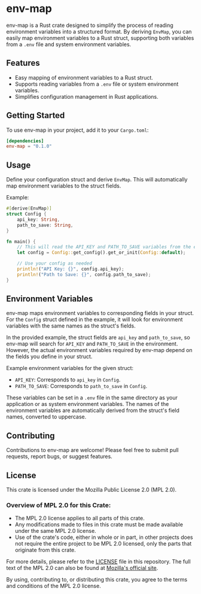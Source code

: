 # env-map

env-map is a Rust crate designed to simplify the process of reading environment variables into a structured format. By deriving `EnvMap`, you can easily map environment variables to a Rust struct, supporting both variables from a `.env` file and system environment variables.

## Features

- Easy mapping of environment variables to a Rust struct.
- Supports reading variables from a `.env` file or system environment variables.
- Simplifies configuration management in Rust applications.

## Getting Started

To use env-map in your project, add it to your `Cargo.toml`:

```toml
[dependencies]
env-map = "0.1.0"
```

## Usage

Define your configuration struct and derive `EnvMap`. This will automatically map environment variables to the struct fields.

Example:

```rust
#[derive(EnvMap)]
struct Config {
    api_key: String,
    path_to_save: String,
}

fn main() {
    // This will read the API_KEY and PATH_TO_SAVE variables from the environment
    let config = Config::get_config().get_or_init(Config::default);

    // Use your config as needed
    println!("API Key: {}", config.api_key);
    println!("Path to Save: {}", config.path_to_save);
}
```

## Environment Variables

env-map maps environment variables to corresponding fields in your struct. For the `Config` struct defined in the example, it will look for environment variables with the same names as the struct's fields.

In the provided example, the struct fields are `api_key` and `path_to_save`, so env-map will search for `API_KEY` and `PATH_TO_SAVE` in the environment. However, the actual environment variables required by env-map depend on the fields you define in your struct.

Example environment variables for the given struct:

- `API_KEY`: Corresponds to `api_key` in `Config`.
- `PATH_TO_SAVE`: Corresponds to `path_to_save` in `Config`.

These variables can be set in a `.env` file in the same directory as your application or as system environment variables. The names of the environment variables are automatically derived from the struct's field names, converted to uppercase.

## Contributing

Contributions to env-map are welcome! Please feel free to submit pull requests, report bugs, or suggest features.

## License

This crate is licensed under the Mozilla Public License 2.0 (MPL 2.0).

### Overview of MPL 2.0 for this Crate:

- The MPL 2.0 license applies to all parts of this crate.
- Any modifications made to files in this crate must be made available under the same MPL 2.0 license.
- Use of the crate's code, either in whole or in part, in other projects does not require the entire project to be MPL 2.0 licensed, only the parts that originate from this crate.

For more details, please refer to the [LICENSE](LICENSE) file in this repository. The full text of the MPL 2.0 can also be found at [Mozilla's official site](https://www.mozilla.org/en-US/MPL/2.0/).

By using, contributing to, or distributing this crate, you agree to the terms and conditions of the MPL 2.0 license.
